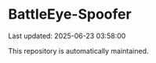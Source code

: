 # BattleEye-Spoofer

Last updated: 2025-06-23 03:58:00

This repository is automatically maintained.
